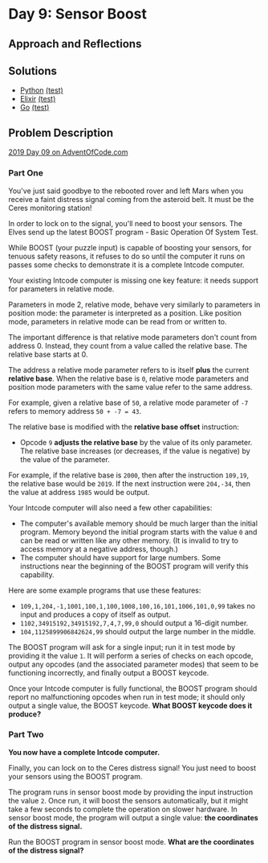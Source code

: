 # Day 9: Sensor Boost

## Approach and Reflections

## Solutions

- [Python](./python_day09/day09.py) [(test)](./python_day09/day09_test.py)
- [Elixir](./elixir_day09/lib/)
  [(test)](./elixir_day09/test/elixir_day09_test.exs)
- [Go](./go_day09/day09.go)
  [(test)](./go_day09/day09_test.go)

## Problem Description

[2019 Day 09 on AdventOfCode.com](https://adventofcode.com/2019/day/9)

### Part One

You've just said goodbye to the rebooted rover and left Mars when you receive
a faint distress signal coming from the asteroid belt. It must be the Ceres
monitoring station!

In order to lock on to the signal, you'll need to boost your sensors. The
Elves send up the latest BOOST program - Basic Operation Of System Test.

While BOOST (your puzzle input) is capable of boosting your sensors, for
tenuous safety reasons, it refuses to do so until the computer it runs on
passes some checks to demonstrate it is a complete Intcode computer.

Your existing Intcode computer is missing one key feature: it needs support
for parameters in relative mode.

Parameters in mode 2, relative mode, behave very similarly to parameters in
position mode: the parameter is interpreted as a position. Like position mode,
parameters in relative mode can be read from or written to.

The important difference is that relative mode parameters don't count from
address 0. Instead, they count from a value called the relative base. The
relative base starts at 0.

The address a relative mode parameter refers to is itself **plus** the current
**relative base**. When the relative base is `0`, relative mode parameters and
position mode parameters with the same value refer to the same address.

For example, given a relative base of `50`, a relative mode parameter of `-7`
refers to memory address `50 + -7 = 43`.

The relative base is modified with the **relative base offset** instruction:

- Opcode `9` **adjusts the relative base** by the value of its only parameter. The
  relative base increases (or decreases, if the value is negative) by the
  value of the parameter.

For example, if the relative base is `2000`, then after the instruction
`109,19`, the relative base would be `2019`. If the next instruction were
`204,-34`, then the value at address `1985` would be output.

Your Intcode computer will also need a few other capabilities:

- The computer's available memory should be much larger than the initial
  program. Memory beyond the initial program starts with the value `0` and can
  be read or written like any other memory. (It is invalid to try to access
  memory at a negative address, though.)
- The computer should have support for large numbers. Some instructions near
  the beginning of the BOOST program will verify this capability.

Here are some example programs that use these features:

- `109,1,204,-1,1001,100,1,100,1008,100,16,101,1006,101,0,99` takes no input
  and produces a copy of itself as output.
- `1102,34915192,34915192,7,4,7,99,0` should output a 16-digit number.
- `104,1125899906842624,99` should output the large number in the middle.

The BOOST program will ask for a single input; run it in test mode by
providing it the value `1`. It will perform a series of checks on each opcode,
output any opcodes (and the associated parameter modes) that seem to be
functioning incorrectly, and finally output a BOOST keycode.

Once your Intcode computer is fully functional, the BOOST program should
report no malfunctioning opcodes when run in test mode; it should only output
a single value, the BOOST keycode. **What BOOST keycode does it produce?**

### Part Two

**You now have a complete Intcode computer.**

Finally, you can lock on to the Ceres distress signal! You just need to boost
your sensors using the BOOST program.

The program runs in sensor boost mode by providing the input instruction the
value `2`. Once run, it will boost the sensors automatically, but it might take
a few seconds to complete the operation on slower hardware. In sensor boost
mode, the program will output a single value: **the coordinates of the distress
signal.**

Run the BOOST program in sensor boost mode. **What are the coordinates of the
distress signal?**
